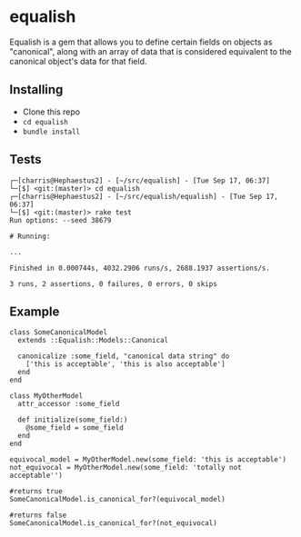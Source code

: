 # equalish
Equalish is a gem that allows you to define certain fields on objects as "canonical", along with an array of data that is considered equivalent to the canonical object's data for that field.

## Installing
* Clone this repo
* `cd equalish`
* `bundle install`

## Tests
```
┌─[charris@Hephaestus2] - [~/src/equalish] - [Tue Sep 17, 06:37]
└─[$] <git:(master)> cd equalish
┌─[charris@Hephaestus2] - [~/src/equalish/equalish] - [Tue Sep 17, 06:37]
└─[$] <git:(master)> rake test
Run options: --seed 38679

# Running:

...

Finished in 0.000744s, 4032.2906 runs/s, 2688.1937 assertions/s.

3 runs, 2 assertions, 0 failures, 0 errors, 0 skips
```


## Example

```
class SomeCanonicalModel
  extends ::Equalish::Models::Canonical

  canonicalize :some_field, "canonical data string" do
    ['this is acceptable', 'this is also acceptable']
  end
end

class MyOtherModel
  attr_accessor :some_field
  
  def initialize(some_field:)
    @some_field = some_field
  end
end

equivocal_model = MyOtherModel.new(some_field: 'this is acceptable')
not_equivocal = MyOtherModel.new(some_field: 'totally not acceptable'')

#returns true
SomeCanonicalModel.is_canonical_for?(equivocal_model)

#returns false
SomeCanonicalModel.is_canonical_for?(not_equivocal)
```
